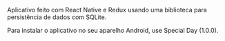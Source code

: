 Aplicativo feito com React Native e Redux usando uma biblioteca para persistência de dados com SQLite.

Para instalar o aplicativo no seu aparelho Android, use Special Day (1.0.0).
